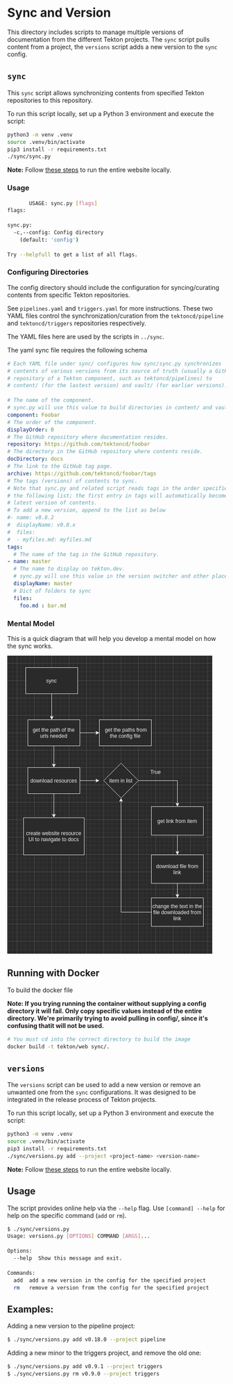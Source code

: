 # Sync and Version

This directory includes scripts to manage multiple versions of
documentation from the different Tekton projects.
The `sync` script pulls content from a project, the `versions`
script adds a new version to the `sync` config.

## `sync`

This `sync` script allows synchronizing contents from specified Tekton
repositories to this repository.

To run this script locally, set up a Python 3 environment and execute
the script:

```bash
python3 -m venv .venv
source .venv/bin/activate    
pip3 install -r requirements.txt
./sync/sync.py
```

**Note:** Follow [these steps](../DEVELOPMENT.md) to run the entire website locally.

### Usage

```bash
       USAGE: sync.py [flags]
flags:

sync.py:
  -c,--config: Config directory
    (default: 'config')

Try --helpfull to get a list of all flags.
```

### Configuring Directories

The config directory should include the configuration for syncing/curating contents from
specific Tekton repositories.

See `pipelines.yaml` and `triggers.yaml` for more instructions. These two
YAML files control the synchronization/curation from the `tektoncd/pipeline`
and `tektoncd/triggers` repositories respectively.

The YAML files here are used by the scripts in `../sync`.

The yaml sync file requires the following schema

```yaml
# Each YAML file under sync/ configures how sync/sync.py synchronizes
# contents of various versions from its source of truth (usually a GitHub
# repository of a Tekton component, such as tektoncd/pipelines) to
# content/ (for the lastest version) and vault/ (for earlier versions).

# The name of the component.
# sync.py will use this value to build directories in content/ and vault/. This is used to for the list on the redenred web website.
component: Foobar
# The order of the component.
displayOrder: 0
# The GitHub repository where documentation resides.
repository: https://github.com/tektoncd/foobar
# The directory in the GitHub repository where contents reside.
docDirectory: docs
# The link to the GitHub tag page.
archive: https://github.com/tektoncd/foobar/tags
# The tags (versions) of contents to sync.
# Note that sync.py and related script reads tags in the order specified in
# the following list; the first entry in tags will automatically become the
# latest version of contents.
# To add a new version, append to the list as below
#- name: v0.8.2
#  displayName: v0.8.x
#  files:
#  - myfiles.md: myfiles.md
tags:
  # The name of the tag in the GitHub repository.
- name: master
  # The name to display on tekton.dev.
  # sync.py will use this value in the version switcher and other places.
  displayName: master
  # Dict of folders to sync
  files:
    foo.md : bar.md
```

### Mental Model

This is a quick diagram that will help you develop a mental model on how the sync works.

![logical flow of the sync program](../static/images/mental_model.png)

## Running with Docker

To build the docker file

**Note: If you trying running the container without supplying a config directory it will fail. Only copy specific values instead of the entire directory. We're primarily trying to avoid pulling in config/, since it's confusing thatit will not be used.**

```bash
# You must cd into the correct directory to build the image
docker build -t tekton/web sync/.
```

## `versions`

The `versions` script can be used to add a new version or remove an unwanted
one from the `sync` configurations.
It was designed to be integrated in the release process of Tekton projects.

To run this script locally, set up a Python 3 environment and execute
the script:

```bash
python3 -m venv .venv
source .venv/bin/activate    
pip3 install -r requirements.txt
./sync/versions.py add --project <project-name> <version-name>
```

**Note:** Follow [these steps](../DEVELOPMENT.md) to run the entire website locally.

## Usage

The script provides online help via the `--help` flag.
Use `[command] --help` for help on the specific command (`add` or `rm`).

```bash
$ ./sync/versions.py
Usage: versions.py [OPTIONS] COMMAND [ARGS]...

Options:
  --help  Show this message and exit.

Commands:
  add  add a new version in the config for the specified project
  rm   remove a version from the config for the specified project
```

## Examples:

Adding a new version to the pipeline project:
```bash
$ ./sync/versions.py add v0.18.0 --project pipeline
```

Adding a new minor to the triggers project, and remove the old one:
```bash
$ ./sync/versions.py add v0.9.1 --project triggers
$ ./sync/versions.py rm v0.9.0 --project triggers
```
